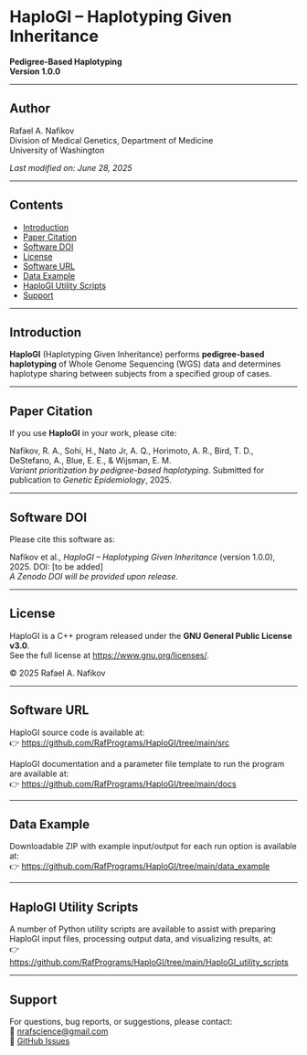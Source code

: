 # HaploGI – Haplotyping Given Inheritance

**Pedigree-Based Haplotyping**  
**Version 1.0.0**

---

## Author

Rafael A. Nafikov  
Division of Medical Genetics, Department of Medicine  
University of Washington

*Last modified on: June 28, 2025*

---

## Contents

- [Introduction](#introduction)
- [Paper Citation](#paper-citation)
- [Software DOI](#software-doi)
- [License](#license)
- [Software URL](#software-url)
- [Data Example](#data-example)
- [HaploGI Utility Scripts](#haplogi-utility-scripts)
- [Support](#support)

---

## Introduction

**HaploGI** (Haplotyping Given Inheritance) performs **pedigree-based haplotyping** of Whole Genome Sequencing (WGS) data and determines haplotype sharing between subjects from a specified group of cases.

---

## Paper Citation

If you use **HaploGI** in your work, please cite:

Nafikov, R. A., Sohi, H., Nato Jr, A. Q., Horimoto, A. R., Bird, T. D., DeStefano, A., Blue, E. E., & Wijsman, E. M.  
*Variant prioritization by pedigree-based haplotyping*. Submitted for publication to *Genetic Epidemiology*, 2025.

---

## Software DOI

Please cite this software as:

Nafikov et al., *HaploGI – Haplotyping Given Inheritance* (version 1.0.0), 2025. DOI: [to be added]  
*A Zenodo DOI will be provided upon release.*

---

## License

HaploGI is a C++ program released under the **GNU General Public License v3.0**.  
See the full license at <https://www.gnu.org/licenses/>.

© 2025 Rafael A. Nafikov

---

## Software URL

HaploGI source code is available at:  
👉 <https://github.com/RafPrograms/HaploGI/tree/main/src>

HaploGI documentation and a parameter file template to run the program are available at:  
👉 <https://github.com/RafPrograms/HaploGI/tree/main/docs>

---

## Data Example

Downloadable ZIP with example input/output for each run option is available at:  
👉 <https://github.com/RafPrograms/HaploGI/tree/main/data_example>

---

## HaploGI Utility Scripts

A number of Python utility scripts are available to assist with preparing HaploGI input files, processing output data, and visualizing results, at:  
👉 <https://github.com/RafPrograms/HaploGI/tree/main/HaploGI_utility_scripts>

---

## Support

For questions, bug reports, or suggestions, please contact:  
📧 [nrafscience@gmail.com](mailto:nrafscience@gmail.com)  
🔗 [GitHub Issues](https://github.com/RafPrograms/HaploGI/issues)
